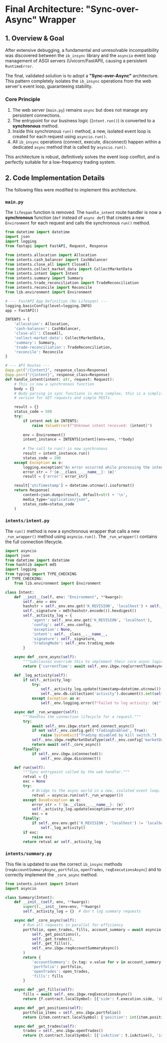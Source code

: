 # Final Architecture: "Sync-over-Async" Wrapper

## 1. Overview & Goal

After extensive debugging, a fundamental and unresolvable incompatibility was discovered between the `ib_insync` library and the `asyncio` event loop management of ASGI servers (Uvicorn/FastAPI), causing a persistent `RuntimeError`.

The final, validated solution is to adopt a **"Sync-over-Async"** architecture. This pattern completely isolates the `ib_insync` operations from the web server's event loop, guaranteeing stability.

### Core Principle

1.  The web server (`main.py`) remains `async` but does not manage any persistent connections.
2.  The entrypoint for our business logic (`Intent.run()`) is converted to a **synchronous** method.
3.  Inside this synchronous `run()` method, a new, isolated event loop is created for each request using `asyncio.run()`.
4.  All `ib_insync` operations (connect, execute, disconnect) happen within a dedicated `async` method that is called by `asyncio.run()`.

This architecture is robust, definitively solves the event loop conflict, and is perfectly suitable for a low-frequency trading system.

## 2. Code Implementation Details

The following files were modified to implement this architecture.

### `main.py`

The `lifespan` function is removed. The `handle_intent` route handler is now a **synchronous** function (`def` instead of `async def`) that creates a new `Environment` for each request and calls the synchronous `run()` method.

```python
from datetime import datetime
import json
import logging
from fastapi import FastAPI, Request, Response

from intents.allocation import Allocation
from intents.cash_balancer import CashBalancer
from intents.close_all import CloseAll
from intents.collect_market_data import CollectMarketData
from intents.intent import Intent
from intents.summary import Summary
from intents.trade_reconciliation import TradeReconciliation
from intents.reconcile import Reconcile
from lib.environment import Environment

# --- FastAPI App Definition (No Lifespan) ---
logging.basicConfig(level=logging.INFO)
app = FastAPI()

INTENTS = {
    'allocation': Allocation,
    'cash-balancer': CashBalancer,
    'close-all': CloseAll,
    'collect-market-data': CollectMarketData,
    'summary': Summary,
    'trade-reconciliation': TradeReconciliation,
    'reconcile': Reconcile
}

# --- API Routes ---
@app.get("/{intent}", response_class=Response)
@app.post("/{intent}", response_class=Response)
def handle_intent(intent: str, request: Request):
    # This is now a synchronous function
    body = {}
    # Body parsing in sync functions is more complex, this is a simplified
    # version for GET requests and simple POSTs.

    result = {}
    status_code = 500
    try:
        if intent not in INTENTS:
            raise ValueError(f"Unknown intent received: {intent}")
        
        env = Environment()
        intent_instance = INTENTS[intent](env=env, **body)
        
        # The call to run() is now synchronous
        result = intent_instance.run()
        status_code = 200
    except Exception as e:
        logging.exception("An error occurred while processing the intent:")
        error_str = f'{e.__class__.__name__}: {e}'
        result = {'error': error_str}

    result['utcTimestamp'] = datetime.utcnow().isoformat()
    return Response(
        content=json.dumps(result, default=str) + '\n',
        media_type="application/json",
        status_code=status_code
    )
```

### `intents/intent.py`

The `run()` method is now a synchronous wrapper that calls a new `_run_wrapper()` method using `asyncio.run()`. The `_run_wrapper()` contains the full connection lifecycle.

```python
import asyncio
import json
from datetime import datetime
from hashlib import md5
import logging
from typing import TYPE_CHECKING
if TYPE_CHECKING:
    from lib.environment import Environment

class Intent:
    def __init__(self, env: "Environment", **kwargs):
        self._env = env
        hashstr = self._env.env.get('K_REVISION', 'localhost') + self.__class__.__name__ + json.dumps(kwargs, sort_keys=True)
        self._signature = md5(hashstr.encode()).hexdigest()
        self._activity_log = {
            'agent': self._env.env.get('K_REVISION', 'localhost'),
            'config': self._env.config,
            'exception': None,
            'intent': self.__class__.__name__,
            'signature': self._signature,
            'tradingMode': self._env.trading_mode
        }

    async def _core_async(self):
        """Subclasses override this to implement their core async logic."""
        return {'currentTime': await self._env.ibgw.reqCurrentTimeAsync()}

    def _log_activity(self):
        if self._activity_log:
            try:
                self._activity_log.update(timestamp=datetime.utcnow())
                self._env.db.collection('activity').document().set(self._activity_log)
            except Exception as e:
                self._env.logging.error(f"Failed to log activity: {e}", exc_info=True)

    async def _run_wrapper(self):
        """Handles the connection lifecycle for a request."""
        try:
            await self._env.ibgw.start_and_connect_async()
            if not self._env.config.get('tradingEnabled', True):
                raise SystemExit("Trading disabled by kill switch.")
            self._env.ibgw.reqMarketDataType(self._env.config['marketDataType'])
            return await self._core_async()
        finally:
            if self._env.ibgw.isConnected():
                self._env.ibgw.disconnect()

    def run(self):
        """Sync entrypoint called by the web handler."""
        retval = {}
        exc = None
        try:
            # Bridge to the async world in a new, isolated event loop.
            retval = asyncio.run(self._run_wrapper())
        except BaseException as e:
            error_str = f'{e.__class__.__name__}: {e}'
            self._activity_log.update(exception=error_str)
            exc = e
        finally:
            if self._env.env.get('K_REVISION', 'localhost') != 'localhost':
                self._log_activity()
        if exc:
            raise exc
        return retval or self._activity_log
```

### `intents/summary.py`

This file is updated to use the correct `ib_insync` methods (`reqAccountSummaryAsync`, `portfolio`, `openTrades`, `reqExecutionsAsync`) and to correctly implement the `_core_async` method.

```python
from intents.intent import Intent
import asyncio

class Summary(Intent):
    def __init__(self, env, **kwargs):
        super().__init__(env=env, **kwargs)
        self._activity_log = {}  # don't log summary requests

    async def _core_async(self):
        # Run all requests in parallel for efficiency
        portfolio, open_trades, fills, account_summary = await asyncio.gather(
            self._get_positions(),
            self._get_trades(),
            self._get_fills(),
            self._env.ibgw.reqAccountSummaryAsync()
        )
        return {
            'accountSummary': {v.tag: v.value for v in account_summary if v.value},
            'portfolio': portfolio,
            'openTrades': open_trades,
            'fills': fills
        }

    async def _get_fills(self):
        fills = await self._env.ibgw.reqExecutionsAsync()
        return {f.contract.localSymbol: [{'side': f.execution.side, 'shares': int(f.execution.shares)}] for f in fills}

    async def _get_positions(self):
        portfolio_items = self._env.ibgw.portfolio()
        return {item.contract.localSymbol: {'position': int(item.position)} for item in portfolio_items}

    async def _get_trades(self):
        trades = self._env.ibgw.openTrades()
        return {t.contract.localSymbol: [{'isActive': t.isActive(), 'isDone': t.isDone()}] for t in trades}
```